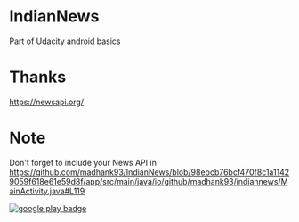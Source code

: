 # IndianNews
Part of Udacity android basics


Thanks
=======
https://newsapi.org/


Note
=====
Don't forget to include your News API in https://github.com/madhank93/IndianNews/blob/98ebcb76bcf470f8c1a11429059f618e61e59d8f/app/src/main/java/io/github/madhank93/indiannews/MainActivity.java#L119


<a href='https://play.google.com/store/apps/details?id=io.github.madhank93.indiannews'>
<img src='https://cdn.iconscout.com/public/images/icon/free/png-128/google-play-badge-brand-logo-336887e54057ddcb-128x128.png' border='0' alt="google play badge" />
</a>
